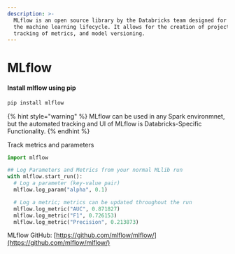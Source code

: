 ```yaml
---
description: >-
  MLflow is an open source library by the Databricks team designed for managing
  the machine learning lifecycle. It allows for the creation of projects,
  tracking of metrics, and model versioning.
---
```


# MLflow

#### Install mlflow using pip

```python
pip install mlflow
```

{% hint style="warning" %}
MLflow can be used in any Spark environmnet, but the automated tracking and UI of MLflow is Databricks-Specific Functionality.
{% endhint %}

Track metrics and parameters

```python
import mlflow

## Log Parameters and Metrics from your normal MLlib run
with mlflow.start_run():
  # Log a parameter (key-value pair)
  mlflow.log_param("alpha", 0.1)

  # Log a metric; metrics can be updated throughout the run
  mlflow.log_metric("AUC", 0.871827)
  mlflow.log_metric("F1", 0.726153)
  mlflow.log_metric("Precision", 0.213873)
```

MLflow GitHub: [https://github.com/mlflow/mlflow/](https://github.com/mlflow/mlflow/)

